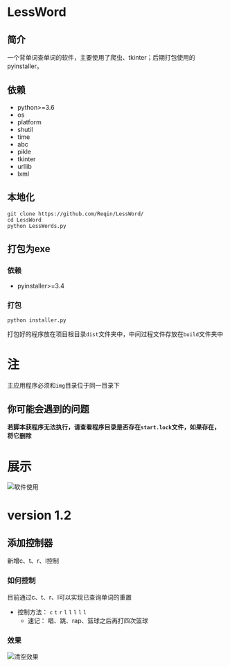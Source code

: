 # LessWord
## 简介
一个背单词查单词的软件，主要使用了爬虫、tkinter；后期打包使用的pyinstaller。
## 依赖
* python>=3.6
* os
* platform
* shutil
* time
* abc
* pikle
* tkinter
* urllib
* lxml
## 本地化
```
git clone https://github.com/Reqin/LessWord/
cd LessWord
python LessWords.py
```
## 打包为exe
### 依赖
* pyinstaller>=3.4
### 打包
```
python installer.py
```
打包好的程序放在项目根目录`dist`文件夹中，中间过程文件存放在`build`文件夹中

# 注
主应用程序必须和`img`目录位于同一目录下
## 你可能会遇到的问题
**若脚本获程序无法执行，请查看程序目录是否存在`start.lock`文件，如果存在，将它删除**

# 展示
![软件使用](https://user-images.githubusercontent.com/27119852/59552488-38bb5180-8fba-11e9-8dd0-8d8eb4d6d883.gif)

# version 1.2
## 添加控制器
新增c、t、r、l控制
### 如何控制
目前通过c、t、r、l可以实现已查询单词的重置
* 控制方法：
  `c` `t` `r` `l` `l` `l` `l` `l`
  * 速记：
    唱、跳、rap、篮球之后再打四次篮球
  
### 效果
![清空效果](https://user-images.githubusercontent.com/27119852/59561152-5c7ca700-904f-11e9-9922-2de120e5493f.gif)
